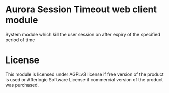 # Aurora Session Timeout web client module
System module which kill the user session on after expiry of the specified period of time

# License
This module is licensed under AGPLv3 license if free version of the product is used or Afterlogic Software License if commercial version of the product was purchased.